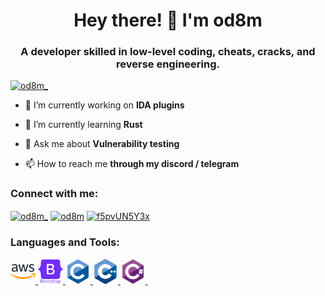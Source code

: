 <h1 align="center">Hey there! 👋 I'm od8m</h1>
<h3 align="center">A developer skilled in low-level coding, cheats, cracks, and reverse engineering.</h3>

<p align="left"> <a href="https://twitter.com/od8m_" target="blank"><img src="https://img.shields.io/twitter/follow/od8m_?logo=twitter&style=for-the-badge" alt="od8m_" /></a> </p>

- 🔭 I’m currently working on **IDA plugins**

- 🌱 I’m currently learning **Rust**

- 💬 Ask me about **Vulnerability testing**

- 📫 How to reach me **through my discord / telegram**

<h3 align="left">Connect with me:</h3>
<p align="left">
<a href="https://twitter.com/od8m_" target="blank"><img align="center" src="https://raw.githubusercontent.com/rahuldkjain/github-profile-readme-generator/master/src/images/icons/Social/twitter.svg" alt="od8m_" height="30" width="40" /></a>
<a href="https://codesandbox.com/od8m" target="blank"><img align="center" src="https://raw.githubusercontent.com/rahuldkjain/github-profile-readme-generator/master/src/images/icons/Social/codesandbox.svg" alt="od8m" height="30" width="40" /></a>
<a href="https://discord.gg/rSnxXcgHRt" target="blank"><img align="center" src="https://raw.githubusercontent.com/rahuldkjain/github-profile-readme-generator/master/src/images/icons/Social/discord.svg" alt="f5pvUN5Y3x" height="30" width="40" /></a>
</p>

<h3 align="left">Languages and Tools:</h3>
<p align="left"> <a href="https://aws.amazon.com" target="_blank" rel="noreferrer"> <img src="https://raw.githubusercontent.com/devicons/devicon/master/icons/amazonwebservices/amazonwebservices-original-wordmark.svg" alt="aws" width="40" height="40"/> </a> <a href="https://getbootstrap.com" target="_blank" rel="noreferrer"> <img src="https://raw.githubusercontent.com/devicons/devicon/master/icons/bootstrap/bootstrap-plain-wordmark.svg" alt="bootstrap" width="40" height="40"/> </a> <a href="https://www.cprogramming.com/" target="_blank" rel="noreferrer"> <img src="https://raw.githubusercontent.com/devicons/devicon/master/icons/c/c-original.svg" alt="c" width="40" height="40"/> </a> <a href="https://www.w3schools.com/cpp/" target="_blank" rel="noreferrer"> <img src="https://raw.githubusercontent.com/devicons/devicon/master/icons/cplusplus/cplusplus-original.svg" alt="cplusplus" width="40" height="40"/> </a> <a href="https://www.w3schools.com/cs/" target="_blank" rel="noreferrer"> <img src="https://raw.githubusercontent.com/devicons/devicon/master/icons/csharp/csharp-original.svg" alt="csharp" width="40" height="40"/> </a> <a href="https://emberjs.com/" target="_blank" rel="noreferrer"> <img 

